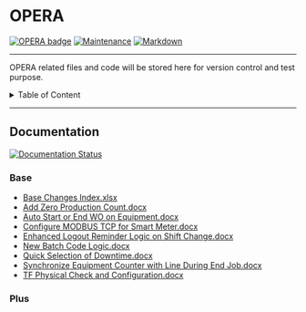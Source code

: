 # OPERA
[![OPERA badge](https://img.shields.io/badge/<OPERA>-<Ongoing>-<COLOR>.svg)](https://shields.io/)
[![Maintenance](https://img.shields.io/badge/Maintained%3F-yes-green.svg)](https://GitHub.com/Naereen/StrapDown.js/graphs/commit-activity)
[![Markdown](https://img.shields.io/badge/Made%20with-Markdown-1f425f.svg)](http://commonmark.org)

---
OPERA related files and code will be stored here for version control and test purpose.

<details>
<summary>Table of Content</summary>

## Table of Content
   * [OPERA](#OPERA)
      * [Documentation](#Documentation)
         * [Base](#Base)
         * [Plus](#Plus)    

</details>

---

## Documentation
[![Documentation Status](https://readthedocs.org/projects/ansicolortags/badge/?version=latest)](http://ansicolortags.readthedocs.io/?badge=latest)

### Base

- [Base Changes Index.xlsx](./Base/Base%20Changes%20Index.xlsx)
- [Add Zero Production Count.docx](./Base/Add%20Zero%20Production%20Count.docx)
- [Auto Start or End WO on Equipment.docx](./Base/Auto%20Start%20or%20End%20WO%20on%20Equipment.docx)
- [Configure MODBUS TCP for Smart Meter.docx](./Base/Configure%20MODBUS%20TCP%20for%20Smart%20Meter.docx)
- [Enhanced Logout Reminder Logic on Shift Change.docx](./Base/Enhanced%20Logout%20Reminder%20Logic%20on%20Shift%20Change.docx)
- [New Batch Code Logic.docx](./Base/New%20Batch%20Code%20Logic.docx)
- [Quick Selection of Downtime.docx](./Base/Quick%20Selection%20of%20Downtime.docx)
- [Synchronize Equipment Counter with Line During End Job.docx](./Base/Synchronize%20Equipment%20Counter%20with%20Line%20During%20End%20Job.docx)
- [TF Physical Check and Configuration.docx](./Base/TF%20Physical%20Check%20and%20Configuration.docx)


### Plus
